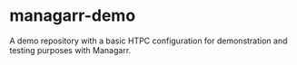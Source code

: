 # managarr-demo
A demo repository with a basic HTPC configuration for demonstration and testing purposes with Managarr.
